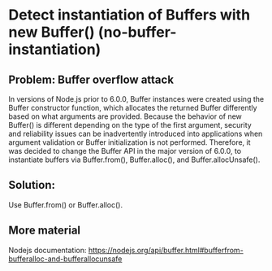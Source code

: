 # Detect instantiation of Buffers with new Buffer() (no-buffer-instantiation)

## Problem: Buffer overflow attack
In versions of Node.js prior to 6.0.0, Buffer instances were created using the Buffer constructor function, which allocates the returned Buffer differently based on what arguments are provided.
Because the behavior of new Buffer() is different depending on the type of the first argument, security and reliability issues can be inadvertently introduced into applications when argument validation or Buffer initialization is not performed. 
Therefore, it was decided to change the Buffer API in the major version of 6.0.0, to instantiate buffers via Buffer.from(), Buffer.alloc(), and Buffer.allocUnsafe(). 

## Solution:
Use Buffer.from() or Buffer.alloc().

## More material
Nodejs documentation: https://nodejs.org/api/buffer.html#bufferfrom-bufferalloc-and-bufferallocunsafe